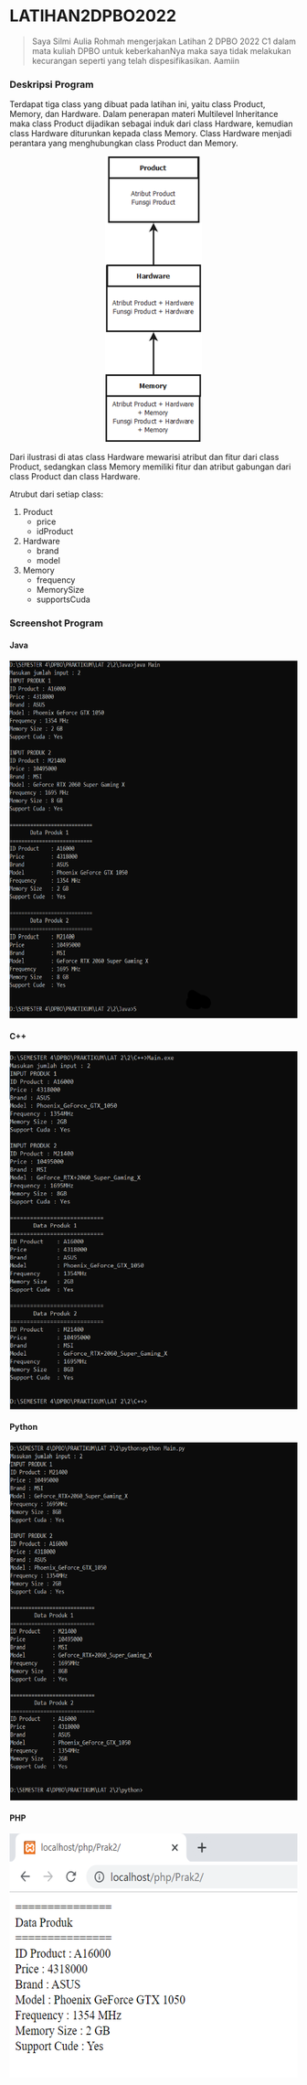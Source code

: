 # LATIHAN2DPBO2022

> Saya Silmi Aulia Rohmah mengerjakan Latihan 2 DPBO 2022 C1 dalam mata kuliah DPBO untuk keberkahanNya 
> maka saya tidak melakukan kecurangan seperti yang telah dispesifikasikan. Aamiin 

### Deskripsi Program 
Terdapat tiga class yang dibuat pada latihan ini, yaitu class Product, Memory, dan Hardware. Dalam penerapan materi Multilevel Inheritance maka class Product dijadikan sebagai induk dari class Hardware, kemudian class Hardware diturunkan kepada class Memory. Class Hardware menjadi perantara yang menghubungkan class Product dan Memory. 

<p align="center">
  <img width="170.25" height="501.25" src="https://github.com/silmiaulia/LATIHAN2DPBO2022/blob/main/Multilevel%20Inheritance%20Ilustrasi.png?raw=true">
</p>

Dari ilustrasi di atas class Hardware mewarisi atribut dan fitur dari class Product, sedangkan class Memory memiliki fitur dan atribut gabungan dari class Product dan class Hardware.

Atrubut dari setiap class:
1. Product
   - price
   - idProduct
2. Hardware
   - brand
   - model
3. Memory
   - frequency
   - MemorySize
   - supportsCuda




### Screenshot Program

#### Java

<p align="left">
  <img width="587" height="625.5" src="https://github.com/silmiaulia/LATIHAN2DPBO2022/blob/main/Screenshot/Java.png?raw=true">
</p>

#### C++

<p align="left">
  <img width="587" height="625.5" src="https://github.com/silmiaulia/LATIHAN2DPBO2022/blob/main/Screenshot/C++.png?raw=true">
</p>


#### Python

<p align="left">
  <img width="587" height="625.5" src="https://github.com/silmiaulia/LATIHAN2DPBO2022/blob/main/Screenshot/Python.png?raw=true">
</p>

#### PHP

<p align="left">
  <img width="585" height="427" src="https://github.com/silmiaulia/LATIHAN2DPBO2022/blob/main/Screenshot/PHP.png?raw=true">
</p>

